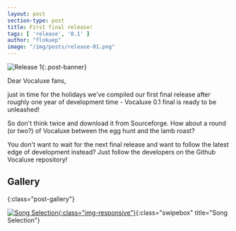```yaml
---
layout: post
section-type: post
title: First final release!
tags: [ 'release', '0.1' ]
author: "flokuep"
image: "/img/posts/release-01.png"
---
```

![Release 1]({{site.baseurl}}/img/posts/release-01.png){:.post-banner}

Dear Vocaluxe fans,  

just in time for the holidays we've compiled our first final release after roughly one year of development time - Vocaluxe 0.1 final is ready to be unleashed!
<!--more-->
So don't think twice and download it from Sourceforge. How about a round (or two?) of Vocaluxe between the egg hunt and the lamb roast?

You don't want to wait for the next final release and want to follow the latest edge of development instead? Just follow the developers on the Github Vocaluxe repository!

## Gallery

{:class="post-gallery"}

<!-- [![Song Selection]({{site.baseurl}}/img/posts/release-01_Screenshot_SongSelection.png){:class="img-responsive"}]({{site.baseurl}}/img/posts/release-01_Screenshot_SongSelection.png){:class="img-responsive" data-lightbox="screenshots" data-title="Song Selection"} -->
[![Song Selection]({{site.baseurl}}/img/posts/release-01_Screenshot_SongSelection.png){:class="img-responsive"}]({{site.baseurl}}/img/posts/release-01_Screenshot_SongSelection.png){:class="swipebox" title="Song Selection"}
